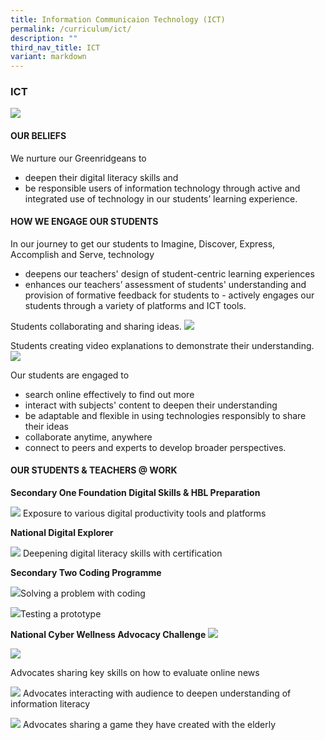 ```yaml
---
title: Information Communicaion Technology (ICT)
permalink: /curriculum/ict/
description: ""
third_nav_title: ICT
variant: markdown
---
```

### ICT
![](/images/ICT2023/ict-01.jpg)
#### OUR BELIEFS
We nurture our Greenridgeans to 
- deepen their digital literacy skills and
-	be responsible users of information technology 
through active and integrated use of technology in our students’ learning experience.<br>

#### HOW WE ENGAGE OUR STUDENTS

In our journey to get our students to Imagine, Discover, Express, Accomplish and Serve, technology 
- deepens our teachers' design of student-centric learning experiences
- enhances our teachers’ assessment of students' understanding and provision of formative feedback for students to - actively engages our students through a variety of platforms and ICT tools. 

Students collaborating and sharing ideas.
![](/images/ICT2023/ict-02.jpg)

Students creating video explanations to demonstrate their understanding.
![](/images/ICT2023/ict-03.jpg)

Our students are engaged to 
- search online effectively to find out more
- interact with subjects' content to deepen their understanding
- be adaptable and flexible in using technologies responsibly to share their ideas
-	collaborate anytime, anywhere
-	connect to peers and experts to develop broader perspectives.

  

#### OUR STUDENTS &amp; TEACHERS @ WORK

**Secondary One Foundation Digital Skills &amp; HBL Preparation**

 
![](/images/ICT2023/ict-04.jpg) Exposure to various digital productivity tools and platforms 

**National Digital Explorer**
 
![](/images/ICT2023/ict-05.jpg) Deepening digital literacy skills with certification








**Secondary Two Coding Programme**
 
![](/images/ICT2023/ict-06.jpg)Solving a problem with coding

 
![](/images/ICT2023/ict-07.jpg)Testing a prototype

**National Cyber Wellness Advocacy Challenge**
![](/images/ICT2023/ict-8a.jpg)

![](/images/ICT2023/ict-8b.jpg)

Advocates sharing key skills on how to evaluate online news

![](/images/ICT2023/ict-09.jpg) Advocates interacting with audience to deepen understanding of information literacy

![](/images/ICT2023/ict-10.jpg) Advocates sharing a game they have created with the elderly